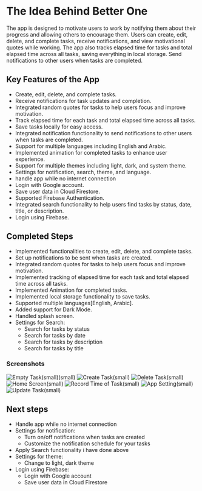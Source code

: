 # The Idea Behind Better One

The app is designed to motivate users to work by notifying them about their progress and allowing others to encourage them.
Users can create, edit, delete, and complete tasks, receive notifications, and view motivational quotes while working.
The app also tracks elapsed time for tasks and total elapsed time across all tasks, saving everything in local storage.
Send notifications to other users when tasks are completed.

## Key Features of the App

* Create, edit, delete, and complete tasks.
* Receive notifications for task updates and completion.
* Integrated random quotes for tasks to help users focus and improve motivation.
* Track elapsed time for each task and total elapsed time across all tasks.
* Save tasks locally for easy access.
* Integrated notification functionality to send notifications to other users when tasks are completed.
* Support for multiple languages including English and Arabic.
* Implemented animation for completed tasks to enhance user experience.
* Support for multiple themes including light, dark, and system theme.
* Settings for notification, search, theme, and language.
* handle app while no internet connection
* Login with Google account.
* Save user data in Cloud Firestore.
* Supported Firebase Authentication.
* Integrated search functionality to help users find tasks by status, date, title, or description.
* Login using Firebase.

## Completed Steps

* Implemented functionalities to create, edit, delete, and complete tasks.
* Set up notifications to be sent when tasks are created.
* Integrated random quotes for tasks to help users focus and improve motivation.
* Implemented tracking of elapsed time for each task and total elapsed time across all tasks.
* Implemented Animation for completed tasks.
* Implemented local storage functionality to save tasks.
* Supported multiple languages[English, Arabic].
* Added support for Dark Mode.
* Handled splash screen.
* Settings for Search:
  * Search for tasks by status
  * Search for tasks by date
  * Search for tasks by description
  * Search for tasks by title

### Screenshots

![Empty Task(small)(small)](https://drive.google.com/uc?export=view&id=1vr4RdfEACEfUMHsHZuQ_JxbCtXjKm2aa=200)
![Create Task(small)](https://drive.google.com/uc?export=view&id=1v4Q-ZYzHstcXg9FxA8DpK-CDYEICrjuy=200)
![Delete Task(small)](https://drive.google.com/uc?export=view&id=1TitmfUc9BVMSMV9KkdDSJqHfTFCYHA8H=200)
![Home Screen(small)](https://drive.google.com/uc?export=view&id=11Cbe_vHCSDmx_nNe1o3qOn_t7DgXsMwD=200)
![Record Time of Task(small)](https://drive.google.com/uc?export=view&id=1H8-ef4hXBw6EjnH8lL5gYJgVV93h7lBY=200)
![App Setting(small)](https://drive.google.com/uc?export=view&id=1IwxVG6r_CGskWsqzFcf37PM4BbMndyRL=200)
![Update Task(small)](https://drive.google.com/uc?export=view&id=1IwxVG6r_CGskWsqzFcf37PM4BbMndyRL=200)

## Next steps

* Handle app while no internet connection
* Settings for notification:
  * Turn on/off notifications when tasks are created
  * Customize the notification schedule for your tasks
* Apply Search functionality i have done above
* Settings for theme:
  * Change to light, dark theme
* Login using Firebase:
  * Login with Google account
  * Save user data in Cloud Firestore
